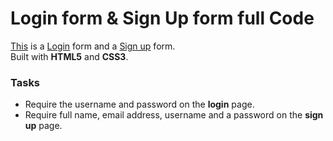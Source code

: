 # Login form & Sign Up form full Code

[This](https://github.com/Surriyaa/Login-and-Sign-up-code#login-and-sign-up-code) is a [Login](https://github.com/Surriyaa/Login-and-Sign-up-code#login-and-sign-up-code) form and a [Sign up](https://mehedi61.github.io/Login-Signup-form/signup.html) form.  
Built with **HTML5** and **CSS3**. 

### Tasks

* Require the username and password on the **login** page.
* Require full name, email address, username and a password on the **sign up** page.
